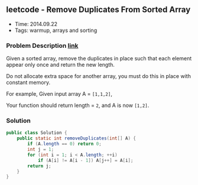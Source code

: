 ## leetcode - Remove Duplicates From Sorted Array
- Time: 2014.09.22
- Tags: warmup, arrays and sorting

### Problem Description [link][1]

Given a sorted array, remove the duplicates in place such that each element appear only once and return the new length.

Do not allocate extra space for another array, you must do this in place with constant memory.

For example,
Given input array A = `[1,1,2]`,

Your function should return length = `2`, and A is now `[1,2]`.


### Solution

```java
public class Solution {
    public static int removeDuplicates(int[] A) {
        if (A.length == 0) return 0;
        int j = 1;
        for (int i = 1; i < A.length; ++i)
            if (A[i] != A[i - 1]) A[j++] = A[i];                
        return j;
    }
}
```

[1]: https://oj.leetcode.com/problems/remove-duplicates-from-sorted-array/ "remove-duplicates-from-sorted-array"